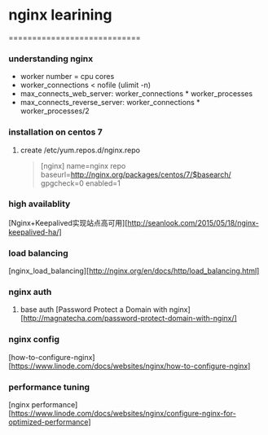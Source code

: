 # nginx learining
============================
### understanding nginx
- worker number = cpu cores
- worker_connections < nofile (ulimit -n)
- max_connects_web_server: worker_connections * worker_processes
- max_connects_reverse_server: worker_connections * worker_processes/2

### installation on centos 7
1. create /etc/yum.repos.d/nginx.repo
   > [nginx]
	 name=nginx repo
	 baseurl=http://nginx.org/packages/centos/7/$basearch/
	 gpgcheck=0
     enabled=1
    


### high availablity
[Nginx+Keepalived实现站点高可用][http://seanlook.com/2015/05/18/nginx-keepalived-ha/]

### load balancing
[nginx_load_balancing][http://nginx.org/en/docs/http/load_balancing.html]


### nginx auth
1. base auth
[Password Protect a Domain with nginx][http://magnatecha.com/password-protect-domain-with-nginx/]

### nginx config
[how-to-configure-nginx][https://www.linode.com/docs/websites/nginx/how-to-configure-nginx]


### performance tuning
[nginx performance][https://www.linode.com/docs/websites/nginx/configure-nginx-for-optimized-performance]